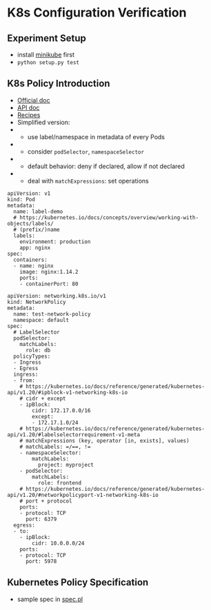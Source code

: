 # K8s Configuration Verification

## Experiment Setup
* install [minikube](https://minikube.sigs.k8s.io/docs/start/) first
* `python setup.py test`

## K8s Policy Introduction

* [Official doc](https://kubernetes.io/zh/docs/concepts/services-networking/network-policies/)
* [API doc](https://kubernetes.io/docs/reference/generated/kubernetes-api/v1.20/)
* [Recipes](https://github.com/ahmetb/kubernetes-network-policy-recipes)
* Simplified version:
* - use label/namespace in metadata of every Pods
* - consider `podSelector`, `namespaceSelector`
* - default behavior: deny if declared, allow if not declared
* - deal with `matchExpressions`: set operations

```kubernetes
apiVersion: v1
kind: Pod
metadata:
  name: label-demo
  # https://kubernetes.io/docs/concepts/overview/working-with-objects/labels/
  # (prefix/)name
  labels:
    environment: production
    app: nginx
spec:
  containers:
  - name: nginx
    image: nginx:1.14.2
    ports:
    - containerPort: 80
```

```kubernetes
apiVersion: networking.k8s.io/v1
kind: NetworkPolicy
metadata:
  name: test-network-policy
  namespace: default
spec:
  # LabelSelector
  podSelector:
    matchLabels:
      role: db
  policyTypes:
  - Ingress
  - Egress
  ingress:
  - from:
    # https://kubernetes.io/docs/reference/generated/kubernetes-api/v1.20/#ipblock-v1-networking-k8s-io
    # cidr + except
    - ipBlock:
        cidr: 172.17.0.0/16
        except:
        - 172.17.1.0/24
    # https://kubernetes.io/docs/reference/generated/kubernetes-api/v1.20/#labelselectorrequirement-v1-meta
    # matchExpressions (key, operator [in, exists], values)
    # matchLabels: =/==, !=
    - namespaceSelector:
        matchLabels:
          project: myproject
    - podSelector:
        matchLabels:
          role: frontend
    # https://kubernetes.io/docs/reference/generated/kubernetes-api/v1.20/#networkpolicyport-v1-networking-k8s-io
    # port + protocol
    ports:
    - protocol: TCP
      port: 6379
  egress:
  - to:
    - ipBlock:
        cidr: 10.0.0.0/24
    ports:
    - protocol: TCP
      port: 5978
```

## Kubernetes Policy Specification
* sample spec in [spec.pl](./spec.pl)

## 

